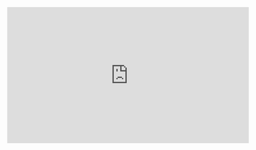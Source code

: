 ---
---


<iframe width="560" height="315" src="https://www.youtube.com/embed/t4TTuRs0BWA?si=JoEpH6SftIwHUElM" title="YouTube video player" frameborder="0" allow="accelerometer; autoplay; clipboard-write; encrypted-media; gyroscope; picture-in-picture; web-share" allowfullscreen></iframe>